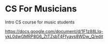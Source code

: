 # CS For Musicians
Intro CS course for music students

https://docs.google.com/document/d/1F1z88LIq-ykL0dwGMRP8G6_ZtTZsbT4Ffyavs8WDw_Q/edit
